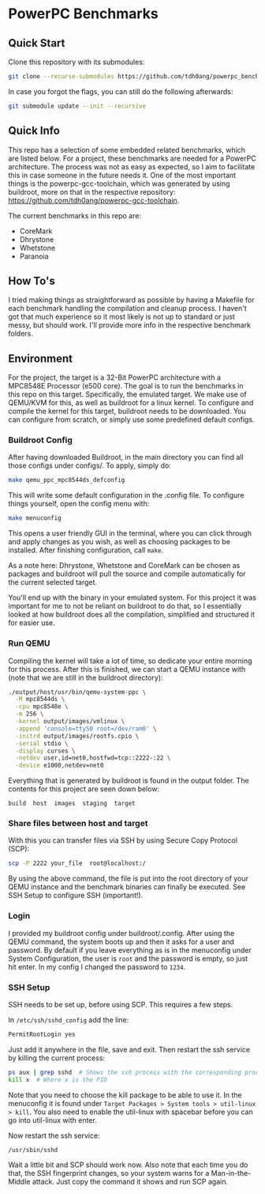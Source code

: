 # PowerPC Benchmarks

## Quick Start
Clone this repository with its submodules:

```bash
git clone --recurse-submodules https://github.com/tdh0ang/powerpc_benchmarks.git
```

In case you forgot the flags, you can still do the following afterwards:

```bash
git submodule update --init --recursive
```

## Quick Info
This repo has a selection of some embedded related benchmarks, which are listed below. For a project, these benchmarks are needed for a PowerPC architecture. The process was not as easy as expected, so I aim to facilitate this in case someone in the future needs it. One of the most important things is the powerpc-gcc-toolchain, which was generated by using buildroot, more on that in the respective repository: https://github.com/tdh0ang/powerpc-gcc-toolchain. 

The current benchmarks in this repo are:
- CoreMark
- Dhrystone
- Whetstone 
- Paranoia 

## How To's
I tried making things as straightforward as possible by having a Makefile for each benchmark handling the compilation and cleanup process. I haven't got that much experience so it most likely is not up to standard or just messy, but should work. I'll provide more info in the respective benchmark folders. 

## Environment
For the project, the target is a 32-Bit PowerPC architecture with a MPC8548E Processor (e500 core). The goal is to run the benchmarks in this repo on this target. Specifically, the emulated target. We make use of QEMU/KVM for this, as well as buildroot for a linux kernel. To configure and compile the kernel for this target, buildroot needs to be downloaded. You can configure from scratch, or simply use some predefined default configs. 

### Buildroot Config
After having downloaded Buildroot, in the main directory you can find all those configs under configs/. To apply, simply do:

```bash
make qemu_ppc_mpc8544ds_defconfig
```

This will write some default configuration in the .config file. To configure things yourself, open the config menu with:

```bash
make menuconfig
```

This opens a user friendly GUI in the terminal, where you can click through and apply changes as you wish, as well as choosing packages to be installed. After finishing configuration, call `make`. 

As a note here: Dhrystone, Whetstone and CoreMark can be chosen as packages and buildroot will pull the source and compile automatically for the current selected target. 

You'll end up with the binary in your emulated system. For this project it was important for me to not be reliant on buildroot to do that, so I essentially looked at how buildroot does all the compilation, simplified and structured it for easier use. 


### Run QEMU

Compiling the kernel will take a lot of time, so dedicate your entire morning for this process. After this is finished, we can start a QEMU instance with (note that we are still in the buildroot directory):

```bash
./output/host/usr/bin/qemu-system-ppc \
  -M mpc8544ds \
  -cpu mpc8548e \
  -m 256 \
  -kernel output/images/vmlinux \
  -append 'console=ttyS0 root=/dev/ram0' \
  -initrd output/images/rootfs.cpio \
  -serial stdio \
  -display curses \
  -netdev user,id=net0,hostfwd=tcp::2222-:22 \
  -device e1000,netdev=net0
```

Everything that is generated by buildroot is found in the output folder. The contents for this project are seen down below:

```
build  host  images  staging  target
```

### Share files between host and target

With this you can transfer files via SSH by using Secure Copy Protocol (SCP):

```bash
scp -P 2222 your_file  root@localhost:/
```

By using the above command, the file is put into the root directory of your QEMU instance and the benchmark binaries can finally be executed. See SSH Setup to configure SSH (important!).

### Login

I provided my buildroot config under buildroot/.config. After using the QEMU command, the system boots up and then it asks for a user and password. By default if you leave everything as is in the menuconfig under System Configuration, the user is `root` and the password is empty, so just hit enter. In my config I changed the password to `1234`. 

### SSH Setup 

SSH needs to be set up, before using SCP. This requires a few steps. 

In `/etc/ssh/sshd_config` add the line:

```bash
PermitRootLogin yes
```

Just add it anywhere in the file, save and exit. Then restart the ssh service by killing the current process:

```bash
ps aux | grep sshd  # Shows the ssh process with the corresponding process ID (PID)
kill x  # Where x is the PID 
```

Note that you need to choose the kill package to be able to use it. In the menuconfig it is found under `Target Packages > System tools > util-linux > kill`. You also need to enable the util-linux with spacebar before you can go into util-linux with enter. 

Now restart the ssh service:

```bash
/usr/sbin/sshd
```

Wait a little bit and SCP should work now. Also note that each time you do that, the SSH fingerprint changes, so your system warns for a Man-in-the-Middle attack. Just copy the command it shows and run SCP again. 
